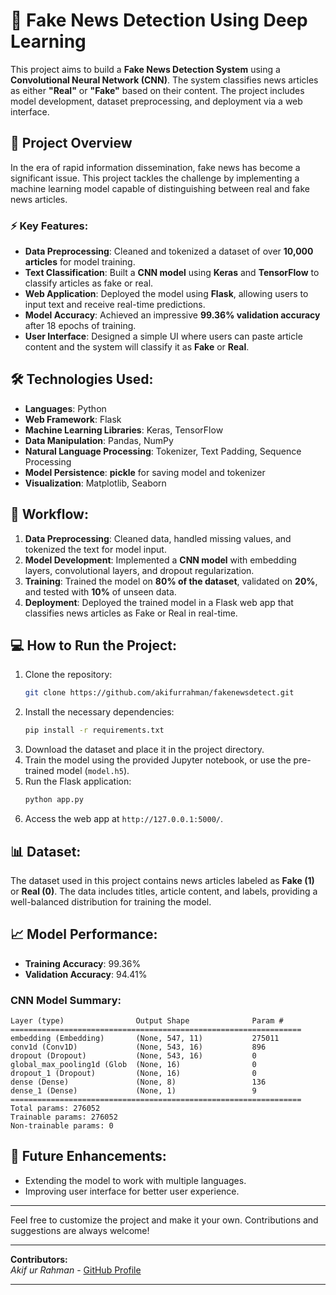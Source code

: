 # 📰 Fake News Detection Using Deep Learning

This project aims to build a **Fake News Detection System** using a **Convolutional Neural Network (CNN)**. The system classifies news articles as either **"Real"** or **"Fake"** based on their content. The project includes model development, dataset preprocessing, and deployment via a web interface.

## 🚀 Project Overview

In the era of rapid information dissemination, fake news has become a significant issue. This project tackles the challenge by implementing a machine learning model capable of distinguishing between real and fake news articles.

### ⚡ Key Features:
- **Data Preprocessing**: Cleaned and tokenized a dataset of over **10,000 articles** for model training.
- **Text Classification**: Built a **CNN model** using **Keras** and **TensorFlow** to classify articles as fake or real.
- **Web Application**: Deployed the model using **Flask**, allowing users to input text and receive real-time predictions.
- **Model Accuracy**: Achieved an impressive **99.36% validation accuracy** after 18 epochs of training.
- **User Interface**: Designed a simple UI where users can paste article content and the system will classify it as **Fake** or **Real**.

## 🛠️ Technologies Used:
- **Languages**: Python
- **Web Framework**: Flask
- **Machine Learning Libraries**: Keras, TensorFlow
- **Data Manipulation**: Pandas, NumPy
- **Natural Language Processing**: Tokenizer, Text Padding, Sequence Processing
- **Model Persistence**: **pickle** for saving model and tokenizer
- **Visualization**: Matplotlib, Seaborn

## 📑 Workflow:
1. **Data Preprocessing**: Cleaned data, handled missing values, and tokenized the text for model input.
2. **Model Development**: Implemented a **CNN model** with embedding layers, convolutional layers, and dropout regularization.
3. **Training**: Trained the model on **80% of the dataset**, validated on **20%**, and tested with **10%** of unseen data.
4. **Deployment**: Deployed the trained model in a Flask web app that classifies news articles as Fake or Real in real-time.

## 💻 How to Run the Project:
1. Clone the repository:
    ```bash
    git clone https://github.com/akifurrahman/fakenewsdetect.git
    ```
2. Install the necessary dependencies:
    ```bash
    pip install -r requirements.txt
    ```
3. Download the dataset and place it in the project directory.
4. Train the model using the provided Jupyter notebook, or use the pre-trained model (`model.h5`).
5. Run the Flask application:
    ```bash
    python app.py
    ```
6. Access the web app at `http://127.0.0.1:5000/`.

## 📊 Dataset:
The dataset used in this project contains news articles labeled as **Fake (1)** or **Real (0)**. The data includes titles, article content, and labels, providing a well-balanced distribution for training the model.

## 📈 Model Performance:
- **Training Accuracy**: 99.36%
- **Validation Accuracy**: 94.41%

### CNN Model Summary:
```
Layer (type)                Output Shape              Param #   
=================================================================
embedding (Embedding)       (None, 547, 11)           275011     
conv1d (Conv1D)             (None, 543, 16)           896        
dropout (Dropout)           (None, 543, 16)           0          
global_max_pooling1d (Glob  (None, 16)                0          
dropout_1 (Dropout)         (None, 16)                0          
dense (Dense)               (None, 8)                 136        
dense_1 (Dense)             (None, 1)                 9          
=================================================================
Total params: 276052
Trainable params: 276052
Non-trainable params: 0
```

## 🔗 Future Enhancements:
- Extending the model to work with multiple languages.
- Improving user interface for better user experience.

---

Feel free to customize the project and make it your own. Contributions and suggestions are always welcome!

---

**Contributors:**  
*Akif ur Rahman* - [GitHub Profile](https://github.com/akifurrahman)

---
